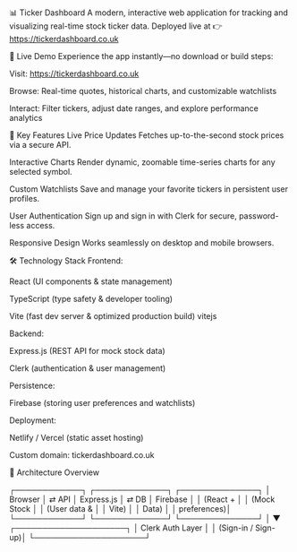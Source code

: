📊 Ticker Dashboard
A modern, interactive web application for tracking and visualizing real-time stock ticker data.
Deployed live at 👉 https://tickerdashboard.co.uk

🌟 Live Demo
Experience the app instantly—no download or build steps:

Visit: https://tickerdashboard.co.uk

Browse: Real-time quotes, historical charts, and customizable watchlists

Interact: Filter tickers, adjust date ranges, and explore performance analytics

🚀 Key Features
Live Price Updates
Fetches up-to-the-second stock prices via a secure API.

Interactive Charts
Render dynamic, zoomable time-series charts for any selected symbol.

Custom Watchlists
Save and manage your favorite tickers in persistent user profiles.

User Authentication
Sign up and sign in with Clerk for secure, password-less access.

Responsive Design
Works seamlessly on desktop and mobile browsers.

🛠️ Technology Stack
Frontend:

React (UI components & state management)

TypeScript (type safety & developer tooling)

Vite (fast dev server & optimized production build) 
vitejs

Backend:

Express.js (REST API for mock stock data)

Clerk (authentication & user management)

Persistence:

Firebase (storing user preferences and watchlists)

Deployment:

Netlify / Vercel (static asset hosting)

Custom domain: tickerdashboard.co.uk

📐 Architecture Overview

┌────────────┐       ┌─────────────┐       ┌──────────────┐
│   Browser  │ ⇄ API │ Express.js  │ ⇄ DB  │   Firebase   │
│ (React +   │       │ (Mock Stock │       │ (User data & │
│  Vite)     │       │  Data)      │       │  preferences)│
└────────────┘       └─────────────┘       └──────────────┘
      │
      ▼
┌────────────────────┐
│  Clerk Auth Layer  │
│ (Sign-in / Sign-up)│
└────────────────────┘
